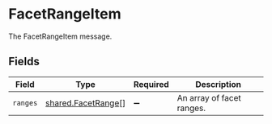 # FacetRangeItem

The FacetRangeItem message.


## Fields

| Field                                                           | Type                                                            | Required                                                        | Description                                                     |
| --------------------------------------------------------------- | --------------------------------------------------------------- | --------------------------------------------------------------- | --------------------------------------------------------------- |
| `ranges`                                                        | [shared.FacetRange](../../../sdk/models/shared/facetrange.md)[] | :heavy_minus_sign:                                              | An array of facet ranges.                                       |